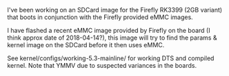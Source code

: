 I've been working on an SDCard image for the Firefly RK3399 (2GB variant) that boots in conjunction with the Firefly provided eMMC images.

I have flashed a recent eMMC image provided by Firefly on the board (I think approx date of 2018-04-14?), this image will try to find the params & kernel image on the SDCard before it then uses eMMC.

See kernel/configs/working-5.3-mainline/ for working DTS and compiled kernel. Note that YMMV due to suspected variances in the boards.

